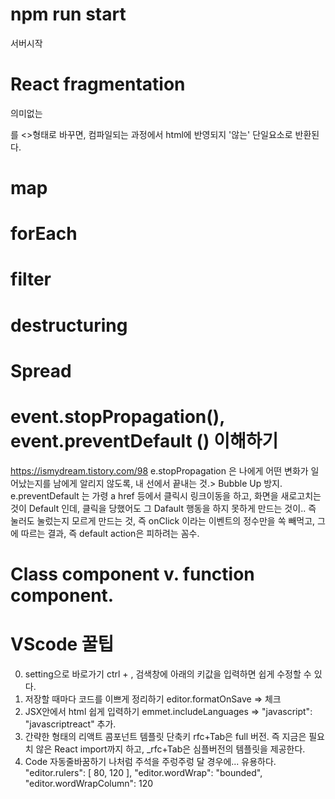 # npm run start
서버시작

# React fragmentation
의미없는 <div>를 <>형태로 바꾸면, 컴파일되는 과정에서 html에 반영되지 '않는' 단일요소로 반환된다.

# map

# forEach

# filter

# destructuring 

# Spread

# event.stopPropagation(), event.preventDefault () 이해하기
https://ismydream.tistory.com/98
e.stopPropagation 은 나에게 어떤 변화가 일어났는지를 남에게 알리지 않도록, 내 선에서 끝내는 것.> Bubble Up 방지.
e.preventDefault 는 가령 a href 등에서 클릭시 링크이동을 하고, 화면을 새로고치는 것이 Default 인데, 클릭을 당했어도 그 Dafault 행동을 하지 못하게 만드는 것이.. 즉 눌러도 눌렀는지 모르게 만드는 것,
즉 onClick 이라는 이벤트의 정수만을 쏙 빼먹고, 그에 따르는 결과, 즉 default action은 피하려는 꼼수.


# Class component v. function component.


# VScode 꿀팁
0. setting으로 바로가기 ctrl + , 검색창에 아래의 키값을 입력하면 쉽게 수정할 수 있다.
1. 저장할 때마다 코드를 이쁘게 정리하기 
editor.formatOnSave => 체크
2. JSX안에서 html 쉽게 입력하기
emmet.includeLanguages => "javascript": "javascriptreact" 추가.
3. 간략한 형태의 리액트 콤포넌트 템플릿 단축키
rfc+Tab은 full 버전. 즉 지금은 필요치 않은 React import까지 하고,
_rfc+Tab은 심플버전의 템플릿을 제공한다.
4. Code 자동줄바꿈하기
나처럼 주석을 주렁주렁 달 경우에... 유용하다.
    "editor.rulers": [
        80,
        120
    ],
    "editor.wordWrap": "bounded",
    "editor.wordWrapColumn": 120